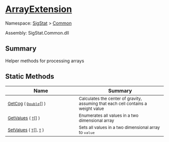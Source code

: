 # [ArrayExtension](./ArrayExtension.md)

Namespace: [SigStat](../../) > [Common](./README.md)

Assembly: SigStat.Common.dll

## Summary
Helper methods for processing arrays

## Static Methods

| Name<div><a href="#"><img width=400></a></div> | Summary<div><a href="#"><img width=475></a></div> | 
| --- | --- | 
| <sub>[GetCog](./Methods/ArrayExtension--GetCog.md) ( [`Double`](https://docs.microsoft.com/en-us/dotnet/api/System.Double)[] )</sub> | <sub>Calculates the center of gravity, assuming that each cell contains  a weight value</sub> | 
| <sub>[GetValues](./Methods/ArrayExtension--GetValues.md) ( [`T`](./ArrayExtension.md)[] )</sub> | <sub>Enumerates all values in a two dimensional array</sub> | 
| <sub>[SetValues](./Methods/ArrayExtension--SetValues.md) ( [`T`](./ArrayExtension.md)[], [`T`](./ArrayExtension.md) )</sub> | <sub>Sets all values in a two dimensional array to `value`</sub> | 


